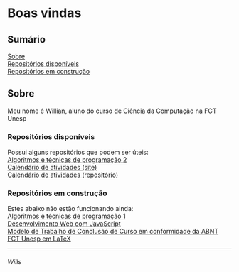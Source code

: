 # Boas vindas

## Sumário

[Sobre](#sobre)  
[Repositórios disponíveis](#Repositórios-disponíveis)  
[Repositórios em construção](#Repositórios-em-construção)

## Sobre

Meu nome é Willian, aluno do curso de Ciência da Computação na FCT Unesp

### Repositórios disponíveis

Possui alguns repositórios que podem ser úteis:  
[Algoritmos e técnicas de programação 2](https://github.com/willshobwish/ATP-2)  
[Calendário de atividades (site)](https://willshobwish.github.io/calendario/)  
[Calendário de atividades (repositório)](https://github.com/willshobwish/calendario)  

### Repositórios em construção

Estes abaixo não estão funcionando ainda:  
[Algoritmos e técnicas de programação 1](https://github.com/willshobwish/ATP-1)  
[Desenvolvimento Web com JavaScript](https://github.com/willshobwish/desenvolvimento-web-js)  
[Modelo de Trabalho de Conclusão de Curso em conformidade da ABNT FCT Unesp em LaTeX](https://github.com/willshobwish/tcc-modelo-fct-unesp-latex)

----------

###### Wills
